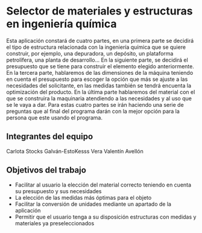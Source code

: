 # Selector de materiales y estructuras en ingeniería química

Esta aplicación constará de cuatro partes, en una primera parte se decidirá el tipo de estructura relacionada con la ingeniería química que se quiere construir, por ejemplo, una depuradora, un depósito, un plataforma petrolífera, una planta de desarrollo...
En la siguiente parte, se decidirá el presupuesto que se tiene para construir el elemento elegido anteriormente. En la tercera parte, hablaremos de las dimensiones de la máquina teniendo en cuenta el presupuesto para escoger la opción que más se ajuste a las necesidades del solicitante, en las medidas también se tendrá encuenta la optimización del producto. En la última parte hablaremos del material con el que se construira la maquinaria atendiendo a las necesidades y al uso que se le vaya a dar.
Para estas cuatro partes se irán haciendo una serie de preguntas que al final del programa darán con la mejor opción para la persona que este usando el programa.


## Integrantes del equipo

Carlota Stocks Galván-EstoKesss
Vera Valentín Avellón

## Objetivos del trabajo

- Facilitar al usuario la elección del material correcto teniendo en cuenta su presupuesto y sus necesidades
- La elección de las medidas más óptimas para el objeto
- Facilitar la conversión de unidades mediante un apartado de la aplicación
- Permitir que el usuario tenga a su disposición estructuras con medidas y materiales ya preseleccionados
